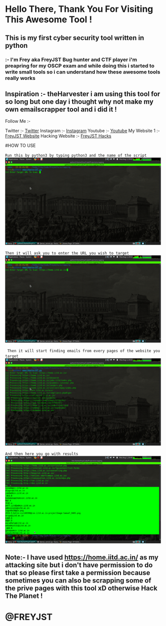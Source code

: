 # Hello There, Thank You For Visiting This Awesome Tool ! 
## This is my first cyber security tool written in python
### :- I'm Frey aka FreyJST Bug hunter and CTF player i'm preapring for my OSCP exam and while doing this i started to write small tools so i can understand how these awesome tools really works 

## Inspiration :- theHarvester i am using this tool for so long but one day i thought why not make my own emailscrapper tool and i did it ! 

Follow Me :- 

Twitter :- [Twitter](https://www.twitter.com/freyjst)
Instagram :- [Instagram](https://www.instagram.com/freyjst)
Youtube :- [Youtube](https://www.youtube.com/c/freyjst)
My Website 1 :- [FreyJST Website](https://insternetsboy.engineer)
Hacking Website :- [FreyJST Hacks](https://frey0xd.me)


#HOW TO USE

` Run this by python3 by typing python3 and the name of the script `
![1](img/email.png)



` Then it will ask you to enter the URL you wish to target `
![1](img/email1.png)



` Then it will start finding emails from every pages of the website you target`
![1](img/email3.png)



` And then here you go with results `
![1](img/email4.png)



## Note:- I have used https://home.iitd.ac.in/ as my attacking site but i don't have permission to do that so please first take a permission because sometimes you can also be scrapping some of the prive pages with this tool xD otherwise Hack The Planet ! 


# @FREYJST
